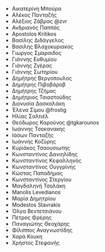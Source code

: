 - Αικατερίνη Μπούρα	
- Αλέκος Πανταζής	
- Αλέξιος Ζάβρας	@zvr
- Ανδριανός Παππάς
- Apostolos Kritikos
- Βασίλης Διδάγγελος
- Βασιλης Βλαχοκυριακος
- Γιωργος Σμαραιδος
- Γιάννης Ευθυμίου
- Γιάννης Ζγέρας
- Γιάννης Σωτηρίου
- Δημήτρης Βεργοπουλος
- Δημήτρης Πιβοβάροβ
- Δημήτρης Τζήμας
- Δημήτριος Τσιαστούδης
- Διονυσία Δασκαλάκη
- Έλενα Σίμου @frostig
- Ηλίας Σαλτιέλ
- Θεόδωρος Καρούνος	@tgkarounos
- Ιωάννης Τσοκανακης
- Ιάσων Πανταζής
- Ιωάννης Κοζύρης
- Κυριάκος Τσαουσιωτης
- Κωνσταντίνος Δανιηλίδης
- Κωνσταντίνος Κεφαλληνός
- Κωνσταντίνος Ουγγρίνης
- Κώστας Παπαδήμας
- Κωνσταντίνος Στεργίου
- Μαγδαληνή Τσολάκη
- Manolis Levedianos
- Μαρία Δημητρίου
- Modestos Stavrakis
- Όλγα Βεντετσιάνου
- Πέτρος Φρέρης
- Παναγιώτης Θεοχάρης
- Φίλιππος Αναγνωστίδης
- Χαρά Κουκη
- Χρήστος Στεφανής


